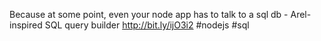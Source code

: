 <!--
id: 5020871319
link: http://kevinisom.info/post/5020871319/because-at-some-point-even-your-node-app-has-to
slug: because-at-some-point-even-your-node-app-has-to
date: Fri Apr 29 2011 13:11:39 GMT+1200 (NZST)
raw: {"blog_name":"kevinisom","id":5020871319,"post_url":"http://kevinisom.info/post/5020871319/because-at-some-point-even-your-node-app-has-to","slug":"because-at-some-point-even-your-node-app-has-to","type":"text","date":"2011-04-29 01:11:39 GMT","timestamp":1304039499,"state":"published","format":"html","reblog_key":"Ng11PMAf","tags":[],"short_url":"http://tmblr.co/Zw68Yy4hH6gN","highlighted":[],"feed_item":"http://twitter.com/kev_nz/statuses/63656403994279936","from_feed_id":"650289","note_count":0,"title":null,"body":"<p>Because at some point, even your node app has to talk to a sql db - Arel-inspired SQL query builder <a href=\"http://bit.ly/ijO3i2\" target=\"_blank\">http://bit.ly/ijO3i2</a> #nodejs #sql</p>"}
publish: 2011-04-029
tags: 
title: null
-->


Because at some point, even your node app has to talk to a sql db -
Arel-inspired SQL query builder <http://bit.ly/ijO3i2> \#nodejs \#sql



